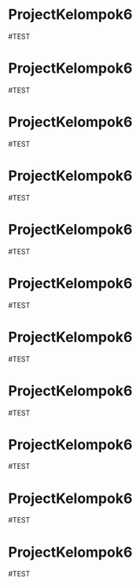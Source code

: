 # ProjectKelompok6
#TEST
# ProjectKelompok6
#TEST
# ProjectKelompok6
#TEST
# ProjectKelompok6
#TEST
# ProjectKelompok6
#TEST
# ProjectKelompok6
#TEST
# ProjectKelompok6
#TEST
# ProjectKelompok6
#TEST
# ProjectKelompok6
#TEST
# ProjectKelompok6
#TEST
# ProjectKelompok6
#TEST
